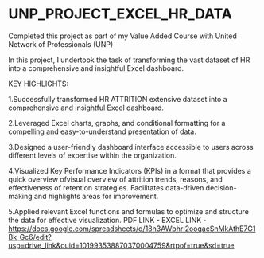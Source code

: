 # UNP_PROJECT_EXCEL_HR_DATA
Completed this project as part of my Value Added Course with United Network of Professionals (UNP)

In this project, I undertook the task of transforming the vast dataset of HR into a comprehensive and insightful Excel dashboard.

KEY HIGHLIGHTS:

1.Successfully transformed HR ATTRITION extensive dataset into a comprehensive and insightful Excel dashboard.

2.Leveraged Excel charts, graphs, and conditional formatting for a compelling and easy-to-understand presentation of data.

3.Designed a user-friendly dashboard interface accessible to users across different levels of expertise within the organization.

4.Visualized Key Performance Indicators (KPIs) in a format that provides a quick overview ofvisual overview of attrition trends, reasons, and effectiveness of retention strategies. Facilitates data-driven decision-making and highlights areas for improvement.

5.Applied relevant Excel functions and formulas to optimize and structure the data for effective visualization.
PDF LINK -
EXCEL LINK - https://docs.google.com/spreadsheets/d/18n3AWbhrI2ooqacSnMkAthE7G1Bk_Gc6/edit?usp=drive_link&ouid=101993538870370004759&rtpof=true&sd=true
